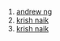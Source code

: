1. <a href="https://www.youtube.com/watch?v=qhXZsFVxGKo">andrew ng</a>
2. <a href="https://www.youtube.com/watch?v=JIWXbzRXk1I">krish naik</a>
3. <a href="https://www.youtube.com/watch?v=IJ9atfxFjOQ">krish naik</a>
